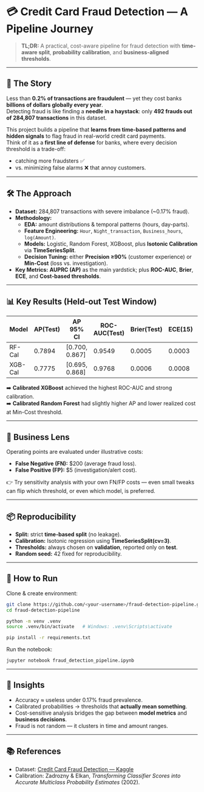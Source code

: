 # 💳 Credit Card Fraud Detection — A Pipeline Journey

> **TL;DR:** A practical, cost-aware pipeline for fraud detection with **time-aware split**, **probability calibration**, and **business-aligned thresholds**.

---

## 📖 The Story  
Less than **0.2% of transactions are fraudulent** — yet they cost banks **billions of dollars globally every year**.  
Detecting fraud is like finding a **needle in a haystack**: only **492 frauds out of 284,807 transactions** in this dataset.

This project builds a pipeline that **learns from time-based patterns and hidden signals** to flag fraud in real-world credit card payments.  
Think of it as a **first line of defense** for banks, where every decision threshold is a trade-off:  
- catching more fraudsters ✅  
- vs. minimizing false alarms ❌ that annoy customers.

---

## 🛠️ The Approach
- **Dataset:** 284,807 transactions with severe imbalance (~0.17% fraud).  
- **Methodology:**  
  - **EDA:** amount distributions & temporal patterns (hours, day-parts).  
  - **Feature Engineering:** `Hour`, `Night_transaction`, `Business_hours`, `log(Amount)`.  
  - **Models:** Logistic, Random Forest, XGBoost, plus **Isotonic Calibration** via **TimeSeriesSplit**.  
  - **Decision Tuning:** either **Precision ≥90%** (customer experience) or **Min-Cost** (loss vs. investigation).  
- **Key Metrics:** **AUPRC (AP)** as the main yardstick; plus **ROC-AUC**, **Brier**, **ECE**, and **Cost-based thresholds**.  

---

## 📊 Key Results (Held-out Test Window)

| Model   | AP(Test) | AP 95% CI       | ROC-AUC(Test) | Brier(Test) | ECE(15) | Thr@P90(val) | Thr@MinCost(val) | Cost@Test@P90 | Cost@Test@MinCost |
|---------|----------|-----------------|---------------|-------------|---------|---------------|------------------|---------------|-------------------|
| RF-Cal  | 0.7894   | [0.700, 0.867]  | 0.9549        | 0.0005      | 0.0003  | 0.6356        | 0.065            | 4030.0        | 3220.0            |
| XGB-Cal | 0.7775   | [0.695, 0.868]  | 0.9768        | 0.0006      | 0.0008  | 0.7718        | 0.169            | 5020.0        | 3190.0            |

➡️ **Calibrated XGBoost** achieved the highest ROC-AUC and strong calibration.  
➡️ **Calibrated Random Forest** had slightly higher AP and lower realized cost at Min-Cost threshold.  

---

## 🏦 Business Lens
Operating points are evaluated under illustrative costs:  
- **False Negative (FN):** $200 (average fraud loss).  
- **False Positive (FP):** $5 (investigation/alert cost).  

👉 Try sensitivity analysis with your own FN/FP costs — even small tweaks can flip which threshold, or even which model, is preferred.  

---

## 📦 Reproducibility
- **Split:** strict **time-based split** (no leakage).  
- **Calibration:** Isotonic regression using **TimeSeriesSplit(cv=3)**.  
- **Thresholds:** always chosen on **validation**, reported only on **test**.  
- **Random seed:** 42 fixed for reproducibility.  

---

## 🚀 How to Run
Clone & create environment:
```bash
git clone https://github.com/<your-username>/fraud-detection-pipeline.git
cd fraud-detection-pipeline

python -m venv .venv
source .venv/bin/activate   # Windows: .venv\Scripts\activate

pip install -r requirements.txt
```

Run the notebook:
```bash
jupyter notebook fraud_detection_pipeline.ipynb
```

---

## 📌 Insights
- Accuracy ≈ useless under 0.17% fraud prevalence.  
- Calibrated probabilities → thresholds that **actually mean something**.  
- Cost-sensitive analysis bridges the gap between **model metrics** and **business decisions**.  
- Fraud is not random — it clusters in time and amount ranges.  

---

## 📚 References
- Dataset: [Credit Card Fraud Detection — Kaggle](https://www.kaggle.com/datasets/mlg-ulb/creditcardfraud)  
- Calibration: Zadrozny & Elkan, *Transforming Classifier Scores into Accurate Multiclass Probability Estimates* (2002).  


